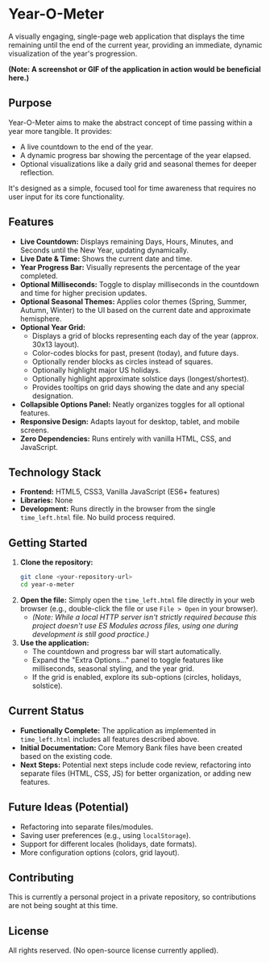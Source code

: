 # Year-O-Meter

A visually engaging, single-page web application that displays the time remaining until the end of the current year, providing an immediate, dynamic visualization of the year's progression.

**(Note: A screenshot or GIF of the application in action would be beneficial here.)**

## Purpose

Year-O-Meter aims to make the abstract concept of time passing within a year more tangible. It provides:

*   A live countdown to the end of the year.
*   A dynamic progress bar showing the percentage of the year elapsed.
*   Optional visualizations like a daily grid and seasonal themes for deeper reflection.

It's designed as a simple, focused tool for time awareness that requires no user input for its core functionality.

## Features

*   **Live Countdown:** Displays remaining Days, Hours, Minutes, and Seconds until the New Year, updating dynamically.
*   **Live Date & Time:** Shows the current date and time.
*   **Year Progress Bar:** Visually represents the percentage of the year completed.
*   **Optional Milliseconds:** Toggle to display milliseconds in the countdown and time for higher precision updates.
*   **Optional Seasonal Themes:** Applies color themes (Spring, Summer, Autumn, Winter) to the UI based on the current date and approximate hemisphere.
*   **Optional Year Grid:**
    *   Displays a grid of blocks representing each day of the year (approx. 30x13 layout).
    *   Color-codes blocks for past, present (today), and future days.
    *   Optionally render blocks as circles instead of squares.
    *   Optionally highlight major US holidays.
    *   Optionally highlight approximate solstice days (longest/shortest).
    *   Provides tooltips on grid days showing the date and any special designation.
*   **Collapsible Options Panel:** Neatly organizes toggles for all optional features.
*   **Responsive Design:** Adapts layout for desktop, tablet, and mobile screens.
*   **Zero Dependencies:** Runs entirely with vanilla HTML, CSS, and JavaScript.

## Technology Stack

*   **Frontend:** HTML5, CSS3, Vanilla JavaScript (ES6+ features)
*   **Libraries:** None
*   **Development:** Runs directly in the browser from the single `time_left.html` file. No build process required.

## Getting Started

1.  **Clone the repository:**
    ```bash
    git clone <your-repository-url>
    cd year-o-meter
    ```
2.  **Open the file:** Simply open the `time_left.html` file directly in your web browser (e.g., double-click the file or use `File > Open` in your browser).
    *   *(Note: While a local HTTP server isn't strictly required because this project doesn't use ES Modules across files, using one during development is still good practice.)*
3.  **Use the application:**
    *   The countdown and progress bar will start automatically.
    *   Expand the "Extra Options…" panel to toggle features like milliseconds, seasonal styling, and the year grid.
    *   If the grid is enabled, explore its sub-options (circles, holidays, solstice).

## Current Status

*   **Functionally Complete:** The application as implemented in `time_left.html` includes all features described above.
*   **Initial Documentation:** Core Memory Bank files have been created based on the existing code.
*   **Next Steps:** Potential next steps include code review, refactoring into separate files (HTML, CSS, JS) for better organization, or adding new features.

## Future Ideas (Potential)

*   Refactoring into separate files/modules.
*   Saving user preferences (e.g., using `localStorage`).
*   Support for different locales (holidays, date formats).
*   More configuration options (colors, grid layout).

## Contributing

This is currently a personal project in a private repository, so contributions are not being sought at this time.

## License

All rights reserved. (No open-source license currently applied).
